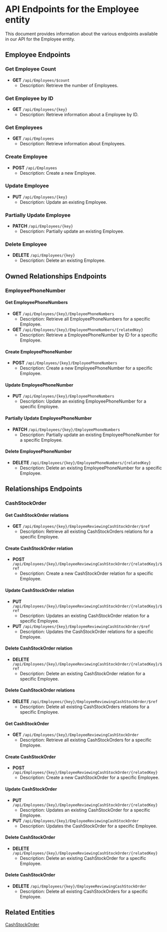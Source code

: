 # API Endpoints for the Employee entity

This document provides information about the various endpoints available in our API for the Employee entity.

## Employee Endpoints

### Get Employee Count
- **GET** `/api/Employees/$count`
  - Description: Retrieve the number of Employees.

### Get Employee by ID
- **GET** `/api/Employees/{key}`
  - Description: Retrieve information about a Employee by ID.
  
### Get Employees
- **GET** `/api/Employees`
  - Description: Retrieve information about Employees.

### Create Employee
- **POST** `/api/Employees`
  - Description: Create a new Employee.

### Update Employee
- **PUT** `/api/Employees/{key}`
  - Description: Update an existing Employee.

### Partially Update Employee
- **PATCH** `/api/Employees/{key}`
  - Description: Partially update an existing Employee.
 
### Delete Employee
- **DELETE** `/api/Employees/{key}`
  - Description: Delete an existing Employee.

## Owned Relationships Endpoints

### EmployeePhoneNumber

#### Get EmployeePhoneNumbers
- **GET** `/api/Employees/{key}/EmployeePhoneNumbers`
  - Description: Retrieve all EmployeePhoneNumbers for a specific Employee.
- **GET** `/api/Employees/{key}/EmployeePhoneNumbers/{relatedKey}`
  - Description: Retrieve a EmployeePhoneNumber by ID for a specific Employee.

#### Create EmployeePhoneNumber
- **POST** `/api/Employees/{key}/EmployeePhoneNumbers`
  - Description: Create a new EmployeePhoneNumber for a specific Employee.

#### Update EmployeePhoneNumber
- **PUT** `/api/Employees/{key}/EmployeePhoneNumbers`
  - Description: Update an existing EmployeePhoneNumber for a specific Employee.
  
#### Partially Update EmployeePhoneNumber
- **PATCH** `/api/Employees/{key}/EmployeePhoneNumbers`
  - Description: Partially update an existing EmployeePhoneNumber for a specific Employee.

#### Delete EmployeePhoneNumber
- **DELETE** `/api/Employees/{key}/EmployeePhoneNumbers/{relatedKey}`
  - Description: Delete an existing EmployeePhoneNumber for a specific Employee.

## Relationships Endpoints

### CashStockOrder

#### Get CashStockOrder relations
- **GET** `/api/Employees/{key}/EmployeeReviewingCashStockOrder/$ref`
  - Description: Retrieve all existing CashStockOrders relations for a specific Employee.
  
#### Create CashStockOrder relation
- **POST** `/api/Employees/{key}/EmployeeReviewingCashStockOrder/{relatedKey}/$ref`
  - Description: Create a new CashStockOrder relation for a specific Employee.
  
#### Update CashStockOrder relation
- **PUT** `/api/Employees/{key}/EmployeeReviewingCashStockOrder/{relatedKey}/$ref`
  - Description: Updates an existing CashStockOrder relation for a specific Employee.
- **PUT** `/api/Employees/{key}/EmployeeReviewingCashStockOrder/$ref`
  - Description: Updates the CashStockOrder relations for a specific Employee.

#### Delete CashStockOrder relation
- **DELETE** `/api/Employees/{key}/EmployeeReviewingCashStockOrder/{relatedKey}/$ref`
  - Description: Delete an existing CashStockOrder relation for a specific Employee.

#### Delete CashStockOrder relations
- **DELETE** `/api/Employees/{key}/EmployeeReviewingCashStockOrder/$ref`
  - Description: Delete all existing CashStockOrders relations for a specific Employee.

#### Get CashStockOrder
- **GET** `/api/Employees/{key}/EmployeeReviewingCashStockOrder`
  - Description: Retrieve all existing CashStockOrders for a specific Employee.
  
#### Create CashStockOrder
- **POST** `/api/Employees/{key}/EmployeeReviewingCashStockOrder/{relatedKey}`
  - Description: Create a new CashStockOrder for a specific Employee.
  
#### Update CashStockOrder
- **PUT** `/api/Employees/{key}/EmployeeReviewingCashStockOrder/{relatedKey}`
  - Description: Updates an existing CashStockOrder for a specific Employee.
- **PUT** `/api/Employees/{key}/EmployeeReviewingCashStockOrder`
  - Description: Updates the CashStockOrder for a specific Employee.

#### Delete CashStockOrder
- **DELETE** `/api/Employees/{key}/EmployeeReviewingCashStockOrder/{relatedKey}`
  - Description: Delete an existing CashStockOrder for a specific Employee.

#### Delete CashStockOrder
- **DELETE** `/api/Employees/{key}/EmployeeReviewingCashStockOrder`
  - Description: Delete all existing CashStockOrders for a specific Employee.

## Related Entities

[CashStockOrder](CashStockOrderEndpoints.md)

